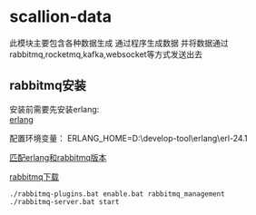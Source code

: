 # scallion-data

此模块主要包含各种数据生成
通过程序生成数据
并将数据通过rabbitmq,rocketmq,kafka,websocket等方式发送出去


## rabbitmq安装

安装前需要先安装erlang:  
[erlang](https://www.erlang.org/downloads)

配置环境变量： ERLANG_HOME=D:\develop-tool\erlang\erl-24.1

[匹配erlang和rabbitmq版本](https://rabbitmq.com/which-erlang.html)

[rabbitmq下载](https://rabbitmq.com/install-windows.html)

```
./rabbitmq-plugins.bat enable.bat rabbitmq_management
./rabbitmq-server.bat start
```

